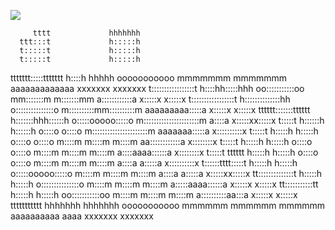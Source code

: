 <a href="https://996.icu"><img src="https://img.shields.io/badge/link-996.icu-red.svg"></a>

         tttt             hhhhhhh
      ttt:::t             h:::::h
      t:::::t             h:::::h
      t:::::t             h:::::h
 ttttttt:::::ttttttt       h::::h hhhhh             ooooooooooo         mmmmmmm    mmmmmmm        aaaaaaaaaaaaa      xxxxxxx      xxxxxxx
 t:::::::::::::::::t       h::::hh:::::hhh        oo:::::::::::oo     mm:::::::m  m:::::::mm      a::::::::::::a      x:::::x    x:::::x
 t:::::::::::::::::t       h::::::::::::::hh     o:::::::::::::::o   m::::::::::mm::::::::::m     aaaaaaaaa:::::a      x:::::x  x:::::x
 tttttt:::::::tttttt       h:::::::hhh::::::h    o:::::ooooo:::::o   m::::::::::::::::::::::m              a::::a       x:::::xx:::::x
      t:::::t             h::::::h   h::::::h   o::::o     o::::o   m::::::::::::::::::::::m       aaaaaaa:::::a        x::::::::::x
      t:::::t             h:::::h     h:::::h   o::::o     o::::o   m::::m   m::::m   m::::m     aa::::::::::::a         x::::::::x
      t:::::t             h:::::h     h:::::h   o::::o     o::::o   m::::m   m::::m   m::::m    a::::aaaa::::::a         x::::::::x
      t:::::t    tttttt   h:::::h     h:::::h   o::::o     o::::o   m::::m   m::::m   m::::m   a::::a    a:::::a        x::::::::::x
      t::::::tttt:::::t   h:::::h     h:::::h   o:::::ooooo:::::o   m::::m   m::::m   m::::m   a::::a    a:::::a       x:::::xx:::::x
      tt::::::::::::::t   h:::::h     h:::::h   o:::::::::::::::o   m::::m   m::::m   m::::m   a:::::aaaa::::::a      x:::::x  x:::::x
        tt:::::::::::tt   h:::::h     h:::::h    oo:::::::::::oo    m::::m   m::::m   m::::m    a::::::::::aa:::a    x:::::x    x:::::x
          ttttttttttt     hhhhhhh     hhhhhhh      ooooooooooo      mmmmmm   mmmmmm   mmmmmm     aaaaaaaaaa  aaaa   xxxxxxx      xxxxxxx
